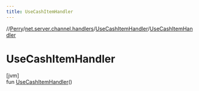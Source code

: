 ```yaml
---
title: UseCashItemHandler
---
```

//[Perry](../../../index.html)/[net.server.channel.handlers](../index.html)/[UseCashItemHandler](index.html)/[UseCashItemHandler](-use-cash-item-handler.html)



# UseCashItemHandler



[jvm]\
fun [UseCashItemHandler](-use-cash-item-handler.html)()




